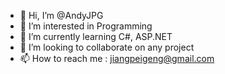 - 👋 Hi, I’m @AndyJPG
- 👀 I’m interested in Programming
- 🌱 I’m currently learning C#, ASP.NET
- 💞️ I’m looking to collaborate on any project
- 📫 How to reach me : jiangpeigeng@gmail.com

<!---
AndyJPG/AndyJPG is a ✨ special ✨ repository because its `README.md` (this file) appears on your GitHub profile.
You can click the Preview link to take a look at your changes.
--->
